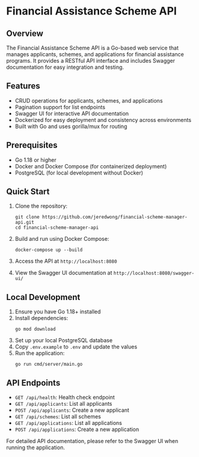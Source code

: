 # Financial Assistance Scheme API

## Overview

The Financial Assistance Scheme API is a Go-based web service that manages applicants, schemes, and applications for financial assistance programs. It provides a RESTful API interface and includes Swagger documentation for easy integration and testing.

## Features

- CRUD operations for applicants, schemes, and applications
- Pagination support for list endpoints
- Swagger UI for interactive API documentation
- Dockerized for easy deployment and consistency across environments
- Built with Go and uses gorilla/mux for routing

## Prerequisites

- Go 1.18 or higher
- Docker and Docker Compose (for containerized deployment)
- PostgreSQL (for local development without Docker)

## Quick Start

1. Clone the repository:
   ```
   git clone https://github.com/jeredwong/financial-scheme-manager-api.git   
   cd financial-scheme-manager-api
   ```

2. Build and run using Docker Compose:
   ```
   docker-compose up --build
   ```

3. Access the API at `http://localhost:8080`
4. View the Swagger UI documentation at `http://localhost:8080/swagger-ui/`

## Local Development

1. Ensure you have Go 1.18+ installed
2. Install dependencies:
   ```
   go mod download
   ```
3. Set up your local PostgreSQL database
4. Copy `.env.example` to `.env` and update the values
5. Run the application:
   ```
   go run cmd/server/main.go
   ```

## API Endpoints

- `GET /api/health`: Health check endpoint
- `GET /api/applicants`: List all applicants
- `POST /api/applicants`: Create a new applicant
- `GET /api/schemes`: List all schemes
- `GET /api/applications`: List all applications
- `POST /api/applications`: Create a new application

For detailed API documentation, please refer to the Swagger UI when running the application.

<!-- ## Configuration

The application can be configured using environment variables. See `.env.example` for available options.

## Testing

Run the test suite with:

```
go test ./...
```

## Contributing

We welcome contributions! Please see our [Contributing Guidelines](CONTRIBUTING.md) for more details.

## License

This project is licensed under the MIT License - see the [LICENSE](LICENSE) file for details.

## Security

If you discover any security-related issues, please email security@example.com instead of using the issue tracker.

## Support

If you have any questions or need assistance, please open an issue on the GitHub repository. -->
